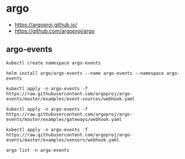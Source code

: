 # argo

* <https://argoproj.github.io/>
* <https://github.com/argoproj/argo>

## argo-events

```
kubectl create namespace argo-events

helm install argo/argo-events --name argo-events --namespace argo-events

kubectl apply -n argo-events -f https://raw.githubusercontent.com/argoproj/argo-events/master/examples/event-sources/webhook.yaml

kubectl apply -n argo-events -f https://raw.githubusercontent.com/argoproj/argo-events/master/examples/gateways/webhook.yaml

kubectl apply -n argo-events -f https://raw.githubusercontent.com/argoproj/argo-events/master/examples/sensors/webhook.yaml

argo list -n argo-events
```
